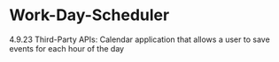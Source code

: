 # Work-Day-Scheduler
4.9.23 Third-Party APIs: Calendar application that allows a user to save events for each hour of the day
